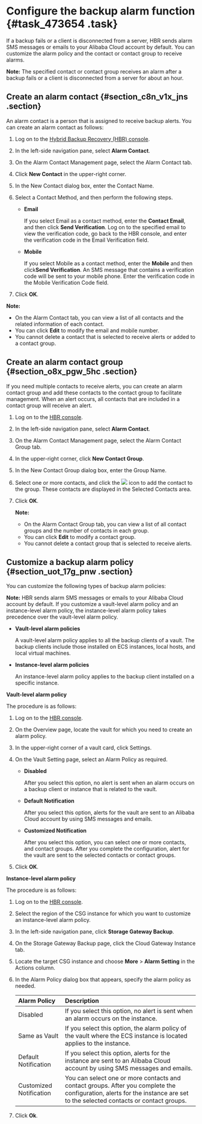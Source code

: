 # Configure the backup alarm function {#task_473654 .task}

If a backup fails or a client is disconnected from a server, HBR sends alarm SMS messages or emails to your Alibaba Cloud account by default. You can customize the alarm policy and the contact or contact group to receive alarms.

**Note:** The specified contact or contact group receives an alarm after a backup fails or a client is disconnected from a server for about an hour.

## Create an alarm contact {#section_c8n_v1x_jns .section}

An alarm contact is a person that is assigned to receive backup alerts. You can create an alarm contact as follows:

1.  Log on to the [Hybrid Backup Recovery \(HBR\) console](https://hbr.console.aliyun.com).
2.  In the left-side navigation pane, select **Alarm Contact**.
3.  On the Alarm Contact Management page, select the Alarm Contact tab.
4.  Click **New Contact** in the upper-right corner.
5.  In the New Contact dialog box, enter the Contact Name.
6.  Select a Contact Method, and then perform the following steps.
    -   **Email**

        If you select Email as a contact method, enter the **Contact Email**, and then click **Send Verification**. Log on to the specified email to view the verification code, go back to the HBR console, and enter the verification code in the Email Verification field.

    -   **Mobile**

        If you select Mobile as a contact method, enter the **Mobile** and then click**Send Verification**. An SMS message that contains a verification code will be sent to your mobile phone. Enter the verification code in the Mobile Verification Code field.

7.  Click **OK**.

**Note:** 

-   On the Alarm Contact tab, you can view a list of all contacts and the related information of each contact.
-   You can click **Edit** to modify the email and mobile number.
-   You cannot delete a contact that is selected to receive alerts or added to a contact group.

## Create an alarm contact group {#section_o8x_pgw_5hc .section}

If you need multiple contacts to receive alerts, you can create an alarm contact group and add these contacts to the contact group to facilitate management. When an alert occurs, all contacts that are included in a contact group will receive an alert.

1.  Log on to the [HBR console](https://hbr.console.aliyun.com).
2.  In the left-side navigation pane, select **Alarm Contact**.
3.  On the Alarm Contact Management page, select the Alarm Contact Group tab.
4.  In the upper-right corner, click **New Contact Group**.
5.  In the New Contact Group dialog box, enter the Group Name.
6.  Select one or more contacts, and click the ![](http://static-aliyun-doc.oss-cn-hangzhou.aliyuncs.com/assets/img/40788/156473346138146_en-US.png) icon to add the contact to the group. These contacts are displayed in the Selected Contacts area.
7.  Click **OK**.

    **Note:** 

    -   On the Alarm Contact Group tab, you can view a list of all contact groups and the number of contacts in each group.
    -   You can click **Edit** to modify a contact group.
    -   You cannot delete a contact group that is selected to receive alerts.

## Customize a backup alarm policy {#section_uot_17g_pnw .section}

You can customize the following types of backup alarm policies:

**Note:** HBR sends alarm SMS messages or emails to your Alibaba Cloud account by default. If you customize a vault-level alarm policy and an instance-level alarm policy, the instance-level alarm policy takes precedence over the vault-level alarm policy.

-   **Vault-level alarm policies**

    A vault-level alarm policy applies to all the backup clients of a vault. The backup clients include those installed on ECS instances, local hosts, and local virtual machines.

-   **Instance-level alarm policies**

    An instance-level alarm policy applies to the backup client installed on a specific instance.


 **Vault-level alarm policy** 

The procedure is as follows:

1.  Log on to the [HBR console](https://hbr.console.aliyun.com).
2.  On the Overview page, locate the vault for which you need to create an alarm policy.
3.  In the upper-right corner of a vault card, click Settings.
4.  On the Vault Setting page, select an Alarm Policy as required.
    -   **Disabled**

        After you select this option, no alert is sent when an alarm occurs on a backup client or instance that is related to the vault.

    -   **Default Notification**

        After you select this option, alerts for the vault are sent to an Alibaba Cloud account by using SMS messages and emails.

    -   **Customized Notification**

        After you select this option, you can select one or more contacts, and contact groups. After you complete the configuration, alert for the vault are sent to the selected contacts or contact groups.

5.  Click **OK**.

 **Instance-level alarm policy** 

The procedure is as follows:

1.  Log on to the [HBR console](https://hbr.console.aliyun.com).
2.  Select the region of the CSG instance for which you want to customize an instance-level alarm policy.
3.  In the left-side navigation pane, click **Storage Gateway Backup**.
4.  On the Storage Gateway Backup page, click the Cloud Gateway Instance tab.
5.  Locate the target CSG instance and choose **More** \> **Alarm Setting** in the Actions column.
6.  In the Alarm Policy dialog box that appears, specify the alarm policy as needed.

    |Alarm Policy|Description|
    |:-----------|:----------|
    |Disabled|If you select this option, no alert is sent when an alarm occurs on the instance.|
    |Same as Vault|If you select this option, the alarm policy of the vault where the ECS instance is located applies to the instance.|
    |Default Notification|If you select this option, alerts for the instance are sent to an Alibaba Cloud account by using SMS messages and emails.|
    |Customized Notification|You can select one or more contacts and contact groups. After you complete the configuration, alerts for the instance are set to the selected contacts or contact groups.|

7.  Click **Ok**.

